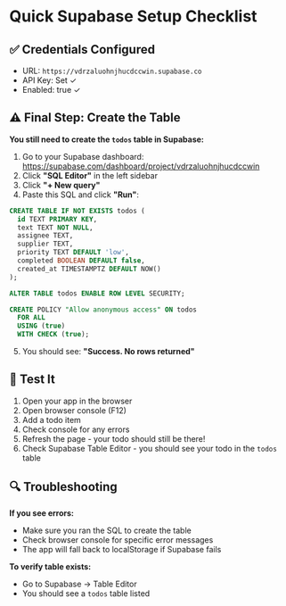 # Quick Supabase Setup Checklist

## ✅ Credentials Configured
- URL: `https://vdrzaluohnjhucdccwin.supabase.co`
- API Key: Set ✓
- Enabled: true ✓

## ⚠️ Final Step: Create the Table

**You still need to create the `todos` table in Supabase:**

1. Go to your Supabase dashboard: https://supabase.com/dashboard/project/vdrzaluohnjhucdccwin
2. Click **"SQL Editor"** in the left sidebar
3. Click **"+ New query"** 
4. Paste this SQL and click **"Run"**:

```sql
CREATE TABLE IF NOT EXISTS todos (
  id TEXT PRIMARY KEY,
  text TEXT NOT NULL,
  assignee TEXT,
  supplier TEXT,
  priority TEXT DEFAULT 'low',
  completed BOOLEAN DEFAULT false,
  created_at TIMESTAMPTZ DEFAULT NOW()
);

ALTER TABLE todos ENABLE ROW LEVEL SECURITY;

CREATE POLICY "Allow anonymous access" ON todos
  FOR ALL
  USING (true)
  WITH CHECK (true);
```

5. You should see: **"Success. No rows returned"**

## 🧪 Test It

1. Open your app in the browser
2. Open browser console (F12)
3. Add a todo item
4. Check console for any errors
5. Refresh the page - your todo should still be there!
6. Check Supabase Table Editor - you should see your todo in the `todos` table

## 🔍 Troubleshooting

**If you see errors:**
- Make sure you ran the SQL to create the table
- Check browser console for specific error messages
- The app will fall back to localStorage if Supabase fails

**To verify table exists:**
- Go to Supabase → Table Editor
- You should see a `todos` table listed

